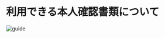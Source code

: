 # 利用できる本人確認書類について

![guide](https://raw.githubusercontent.com/sendroidsFamily/useGuides/master/4.カテゴリから探す/5.会員登録・ログインについて/images/confirm_document.jpg)

